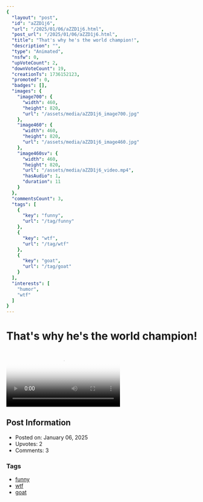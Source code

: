 ```yaml
---
{
  "layout": "post",
  "id": "aZZD1j6",
  "url": "/2025/01/06/aZZD1j6.html",
  "post_url": "/2025/01/06/aZZD1j6.html",
  "title": "That's why he's the world champion!",
  "description": "",
  "type": "Animated",
  "nsfw": 0,
  "upVoteCount": 2,
  "downVoteCount": 19,
  "creationTs": 1736152123,
  "promoted": 0,
  "badges": [],
  "images": {
    "image700": {
      "width": 460,
      "height": 820,
      "url": "/assets/media/aZZD1j6_image700.jpg"
    },
    "image460": {
      "width": 460,
      "height": 820,
      "url": "/assets/media/aZZD1j6_image460.jpg"
    },
    "image460sv": {
      "width": 460,
      "height": 820,
      "url": "/assets/media/aZZD1j6_video.mp4",
      "hasAudio": 1,
      "duration": 11
    }
  },
  "commentsCount": 3,
  "tags": [
    {
      "key": "funny",
      "url": "/tag/funny"
    },
    {
      "key": "wtf",
      "url": "/tag/wtf"
    },
    {
      "key": "goat",
      "url": "/tag/goat"
    }
  ],
  "interests": [
    "humor",
    "wtf"
  ]
}
---
```


# That's why he's the world champion!

<video controls playsinline loop poster="/assets/media/aZZD1j6_image460.jpg">
  <source src="/assets/media/aZZD1j6_video.mp4" type="video/mp4">
  Your browser does not support the video tag.
</video>

## Post Information

- Posted on: January 06, 2025
- Upvotes: 2
- Comments: 3

### Tags

- [funny](/tag/funny)
- [wtf](/tag/wtf)
- [goat](/tag/goat)
